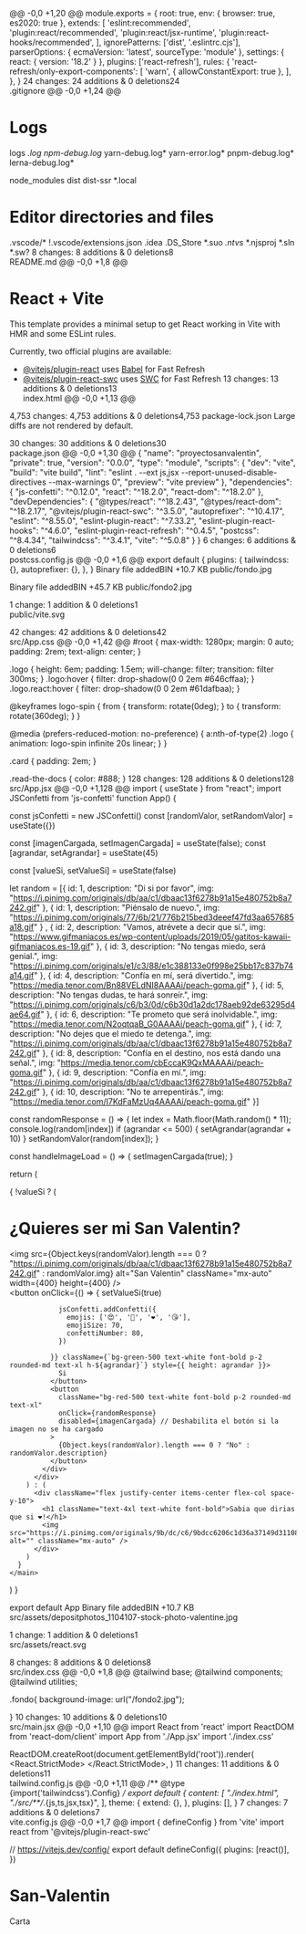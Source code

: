@@ -0,0 +1,20 @@
module.exports = {
  root: true,
  env: { browser: true, es2020: true },
  extends: [
    'eslint:recommended',
    'plugin:react/recommended',
    'plugin:react/jsx-runtime',
    'plugin:react-hooks/recommended',
  ],
  ignorePatterns: ['dist', '.eslintrc.cjs'],
  parserOptions: { ecmaVersion: 'latest', sourceType: 'module' },
  settings: { react: { version: '18.2' } },
  plugins: ['react-refresh'],
  rules: {
    'react-refresh/only-export-components': [
      'warn',
      { allowConstantExport: true },
    ],
  },
}
 24 changes: 24 additions & 0 deletions24  
.gitignore
@@ -0,0 +1,24 @@
# Logs
logs
*.log
npm-debug.log*
yarn-debug.log*
yarn-error.log*
pnpm-debug.log*
lerna-debug.log*

node_modules
dist
dist-ssr
*.local

# Editor directories and files
.vscode/*
!.vscode/extensions.json
.idea
.DS_Store
*.suo
*.ntvs*
*.njsproj
*.sln
*.sw?
 8 changes: 8 additions & 0 deletions8  
README.md
@@ -0,0 +1,8 @@
# React + Vite

This template provides a minimal setup to get React working in Vite with HMR and some ESLint rules.

Currently, two official plugins are available:

- [@vitejs/plugin-react](https://github.com/vitejs/vite-plugin-react/blob/main/packages/plugin-react/README.md) uses [Babel](https://babeljs.io/) for Fast Refresh
- [@vitejs/plugin-react-swc](https://github.com/vitejs/vite-plugin-react-swc) uses [SWC](https://swc.rs/) for Fast Refresh
 13 changes: 13 additions & 0 deletions13  
index.html
@@ -0,0 +1,13 @@
<!doctype html>
<html lang="en">
  <head>
    <meta charset="UTF-8" />
    <link rel="icon" type="image/svg+xml" href="/vite.svg" />
    <meta name="viewport" content="width=device-width, initial-scale=1.0" />
    <title>Vite + React</title>
  </head>
  <body>
    <div id="root"></div>
    <script type="module" src="/src/main.jsx"></script>
  </body>
</html>
 4,753 changes: 4,753 additions & 0 deletions4,753  
package-lock.json
Large diffs are not rendered by default.

 30 changes: 30 additions & 0 deletions30  
package.json
@@ -0,0 +1,30 @@
{
  "name": "proyectosanvalentin",
  "private": true,
  "version": "0.0.0",
  "type": "module",
  "scripts": {
    "dev": "vite",
    "build": "vite build",
    "lint": "eslint . --ext js,jsx --report-unused-disable-directives --max-warnings 0",
    "preview": "vite preview"
  },
  "dependencies": {
    "js-confetti": "^0.12.0",
    "react": "^18.2.0",
    "react-dom": "^18.2.0"
  },
  "devDependencies": {
    "@types/react": "^18.2.43",
    "@types/react-dom": "^18.2.17",
    "@vitejs/plugin-react-swc": "^3.5.0",
    "autoprefixer": "^10.4.17",
    "eslint": "^8.55.0",
    "eslint-plugin-react": "^7.33.2",
    "eslint-plugin-react-hooks": "^4.6.0",
    "eslint-plugin-react-refresh": "^0.4.5",
    "postcss": "^8.4.34",
    "tailwindcss": "^3.4.1",
    "vite": "^5.0.8"
  }
}
 6 changes: 6 additions & 0 deletions6  
postcss.config.js
@@ -0,0 +1,6 @@
export default {
  plugins: {
    tailwindcss: {},
    autoprefixer: {},
  },
}
 Binary file addedBIN +10.7 KB 
public/fondo.jpg

 Binary file addedBIN +45.7 KB 
public/fondo2.jpg

 1 change: 1 addition & 0 deletions1  
public/vite.svg

 42 changes: 42 additions & 0 deletions42  
src/App.css
@@ -0,0 +1,42 @@
#root {
  max-width: 1280px;
  margin: 0 auto;
  padding: 2rem;
  text-align: center;
}

.logo {
  height: 6em;
  padding: 1.5em;
  will-change: filter;
  transition: filter 300ms;
}
.logo:hover {
  filter: drop-shadow(0 0 2em #646cffaa);
}
.logo.react:hover {
  filter: drop-shadow(0 0 2em #61dafbaa);
}

@keyframes logo-spin {
  from {
    transform: rotate(0deg);
  }
  to {
    transform: rotate(360deg);
  }
}

@media (prefers-reduced-motion: no-preference) {
  a:nth-of-type(2) .logo {
    animation: logo-spin infinite 20s linear;
  }
}

.card {
  padding: 2em;
}

.read-the-docs {
  color: #888;
}
 128 changes: 128 additions & 0 deletions128  
src/App.jsx
@@ -0,0 +1,128 @@
import { useState } from "react";
import JSConfetti from 'js-confetti'
function App() {


  const jsConfetti = new JSConfetti()
  const [randomValor, setRandomValor] = useState({})

  const [imagenCargada, setImagenCargada] = useState(false);
  const [agrandar, setAgrandar] = useState(45)


  const [valueSi, setValueSi] = useState(false)

  let random = [{
    id: 1,
    description: "Di si por favor",
    img: "https://i.pinimg.com/originals/db/aa/c1/dbaac13f6278b91a15e480752b8a7242.gif"
  },
  {
    id: 1,
    description: "Piénsalo de nuevo.",
    img: "https://i.pinimg.com/originals/77/6b/21/776b215bed3deeef47fd3aa657685a18.gif"
  }
    ,
  {
    id: 2,
    description: "Vamos, atrévete a decir que sí.",
    img: "https://www.gifmaniacos.es/wp-content/uploads/2019/05/gatitos-kawaii-gifmaniacos.es-19.gif"
  },
  {
    id: 3,
    description: "No tengas miedo, será genial.",
    img: "https://i.pinimg.com/originals/e1/c3/88/e1c388133e0f998e25bb17c837b74a14.gif"
  },
  {
    id: 4,
    description: "Confía en mí, será divertido.",
    img: "https://media.tenor.com/Bn88VELdNI8AAAAi/peach-goma.gif"
  },
  {
    id: 5,
    description: "No tengas dudas, te hará sonreír.",
    img: "https://i.pinimg.com/originals/c6/b3/0d/c6b30d1a2dc178aeb92de63295d4ae64.gif"
  },
  {
    id: 6,
    description: "Te prometo que será inolvidable.",
    img: "https://media.tenor.com/N2oqtqaB_G0AAAAi/peach-goma.gif"
  },
  {
    id: 7,
    description: "No dejes que el miedo te detenga.",
    img: "https://i.pinimg.com/originals/db/aa/c1/dbaac13f6278b91a15e480752b8a7242.gif"
  },
  {
    id: 8,
    description: "Confía en el destino, nos está dando una señal.",
    img: "https://media.tenor.com/cbEccaK9QxMAAAAi/peach-goma.gif"
  },
  {
    id: 9,
    description: "Confía en mí.",
    img: "https://i.pinimg.com/originals/db/aa/c1/dbaac13f6278b91a15e480752b8a7242.gif"
  },
  {
    id: 10,
    description: "No te arrepentirás.",
    img: "https://media.tenor.com/I7KdFaMzUq4AAAAi/peach-goma.gif"
  }]

  const randomResponse = () => {
    let index = Math.floor(Math.random() * 11);
    console.log(random[index])
    if (agrandar <= 500) {
      setAgrandar(agrandar + 10)
    }
    setRandomValor(random[index]);
  }


  const handleImageLoad = () => {
    setImagenCargada(true);
  }


  return (
    <main id="canvas" className="fondo w-screen h-screen bg-no-repeat bg-cover flex items-center justify-center bg-center ">
      {
        !valueSi ? (
          <div className="p-5">
            <h1 className="text-white font-bold text-5xl text-center">¿Quieres ser mi San Valentin?</h1>
            <img src={Object.keys(randomValor).length === 0 ?
              "https://i.pinimg.com/originals/db/aa/c1/dbaac13f6278b91a15e480752b8a7242.gif" : randomValor.img} alt="San Valentin" className="mx-auto" width={400} height={400} />
            <div className="grid grid-cols-1 md:grid-cols-2 mt-10 gap-5 items-center">
              <button onClick={() => {
                setValueSi(true)

                jsConfetti.addConfetti({
                  emojis: ['😍', '🥰', '❤️', '😘'],
                  emojiSize: 70,
                  confettiNumber: 80,
                })

              }} className={`bg-green-500 text-white font-bold p-2 rounded-md text-xl h-${agrandar}`} style={{ height: agrandar }}>
                Si
              </button>
              <button
                className="bg-red-500 text-white font-bold p-2 rounded-md text-xl"
                onClick={randomResponse}
                disabled={imagenCargada} // Deshabilita el botón si la imagen no se ha cargado
              >
                {Object.keys(randomValor).length === 0 ? "No" : randomValor.description}
              </button>
            </div>
          </div>
        ) : (
          <div className="flex justify-center items-center flex-col space-y-10">
            <h1 className="text-4xl text-white font-bold">Sabia que dirias que si ❤️!</h1>
            <img src="https://i.pinimg.com/originals/9b/dc/c6/9bdcc6206c1d36a37149d31108c6bb41.gif" alt="" className="mx-auto" />
          </div>
        )
      }
    </main>
  )
}

export default App
 Binary file addedBIN +10.7 KB 
src/assets/depositphotos_1104107-stock-photo-valentine.jpg

 1 change: 1 addition & 0 deletions1  
src/assets/react.svg

 8 changes: 8 additions & 0 deletions8  
src/index.css
@@ -0,0 +1,8 @@
@tailwind base;
@tailwind components;
@tailwind utilities;

.fondo{
  background-image: url("/fondo2.jpg");

}
 10 changes: 10 additions & 0 deletions10  
src/main.jsx
@@ -0,0 +1,10 @@
import React from 'react'
import ReactDOM from 'react-dom/client'
import App from './App.jsx'
import './index.css'

ReactDOM.createRoot(document.getElementById('root')).render(
  <React.StrictMode>
    <App />
  </React.StrictMode>,
)
 11 changes: 11 additions & 0 deletions11  
tailwind.config.js
@@ -0,0 +1,11 @@
/** @type {import('tailwindcss').Config} */
export default {
  content: [
    "./index.html",
    "./src/**/*.{js,ts,jsx,tsx}",
  ],
  theme: {
    extend: {},
  },
  plugins: [],
}
 7 changes: 7 additions & 0 deletions7  
vite.config.js
@@ -0,0 +1,7 @@
import { defineConfig } from 'vite'
import react from '@vitejs/plugin-react-swc'

// https://vitejs.dev/config/
export default defineConfig({
  plugins: [react()],
})
# San-Valentin
Carta 

